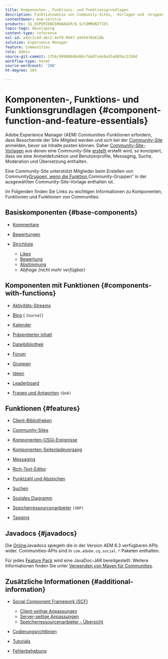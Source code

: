 ```yaml
---
title: Komponenten-, Funktions- und Funktionsgrundlagen
description: Funktionsweise von Community-Sites, -Vorlagen und -Gruppen
contentOwner: msm-service
products: SG_EXPERIENCEMANAGER/6.5/COMMUNITIES
topic-tags: developing
content-type: reference
exl-id: a43c1c4d-a6c2-4ef9-9047-a945978e618b
solution: Experience Manager
feature: Communities
role: Admin
source-git-commit: 1f56c99980846400cfde8fa4e9a55e885bc2258d
workflow-type: tm+mt
source-wordcount: '208'
ht-degree: 16%

---
```


# Komponenten-, Funktions- und Funktionsgrundlagen  {#component-function-and-feature-essentials}

Adobe Experience Manager (AEM) Communities-Funktionen erfordern, dass Besuchende der Site Mitglied werden und sich bei der [Community-Site](overview.md#communitiessites) anmelden, bevor sie Inhalte posten können. Daher [Community-Site-Vorlagen](sites.md) aus denen eine Community-Site [erstellt](sites-console.md) erstellt wird, so konzipiert, dass sie eine Anmeldefunktion und Benutzerprofile, Messaging, Suche, Moderation und Übersetzung enthalten.

Eine Community-Site unterstützt Mitglieder beim Erstellen von Community[Gruppen, wenn die Funktion ](functions.md#groups-function)Community-Gruppen“ in der ausgewählten Community-Site-Vorlage enthalten ist.

Im Folgenden finden Sie Links zu wichtigen Informationen zu Komponenten, Funktionen und Funktionen von Communities.

## Basiskomponenten {#base-components}

* [Kommentare](essentials-comments.md)
* [Bewertungen](reviews-basics.md)
* [Strichliste](tally.md)

   * [Likes](essentials-liking.md)
   * [Bewertung](rating-basics.md)
   * [Abstimmung](essentials-voting.md)
   * *Abfrage (nicht mehr verfügbar)*

## Komponenten mit Funktionen {#components-with-functions}

* [Aktivitäts-Streams](essentials-activities.md)
* [Blog](blog-developer-basics.md) ( `Journal`)

* [Kalender](calendar-basics-for-developers.md)
* [Präsentierter Inhalt](essentials-featured.md)
* [Dateibibliothek](essentials-file-library.md)
* [Forum](essentials-forum.md)
* [Gruppen](essentials-groups.md)
* [Ideen](ideation.md)
* [Leaderboard](leaderboard.md)
* [Fragen und Antworten](qna-essentials.md) `(QnA)`

## Funktionen {#features}

* [Client-Bibliotheken](clientlibs.md)
* [Community-Sites](sites-for-developers.md)
* [Komponenten-OSGi-Ereignisse](events.md)
* [Komponenten-Seitenladevorgang](sideloading.md)
* [Messaging](essentials-messaging.md)
* [Rich-Text-Editor](rte.md)
* [Punktzahl und Abzeichen](configure-scoring.md)
* [Suchen](search-implementation.md)
* [Soziales Diagramm](essentials-socialgraph.md)
* [Speicherressourcenanbieter](srp-and-ugc.md) `(SRP)`

* [Tagging](tag.md)

## Javadocs {#javadocs}

Die [Online](../../help/sites-developing/reference-materials.md)Javadocs spiegeln die in der Version AEM 6.3 verfügbaren APIs wider.
Communities-APIs sind in `com.adobe.cq.social.*` Paketen enthalten.

Für jedes [Feature Pack](deploy-communities.md#latestfeaturepack) wird eine JavaDoc-JAR bereitgestellt. Weitere Informationen finden Sie unter [Verwenden von Maven für Communities](maven.md#javadocs).

## Zusätzliche Informationen {#additional-information}

* [Social Component Framework (SCF)](scf.md)

   * [Client-seitige Anpassungen](client-customize.md)
   * [Server-seitige Anpassungen](server-customize.md)
   * [Speicherressourcenanbieter - Übersicht](srp.md)

* [Codierungsrichtlinien ](code-guide.md)
* [Tutorials](tutorials.md)
* [Fehlerbehebung](troubleshooting.md)
